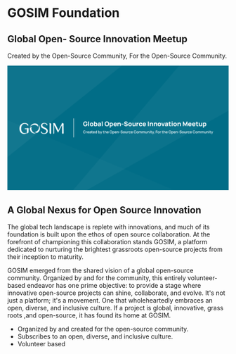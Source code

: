 # GOSIM Foundation

## Global Open- Source Innovation Meetup

Created by the Open-Source Community, For the Open-Source Community.

<img src="images/gosim-banner.webp" alt="GOSIM Banner" />

## A Global Nexus for Open Source Innovation

The global tech landscape is replete with innovations, and much of its foundation is built upon the ethos of open source collaboration. At the forefront of championing this collaboration stands GOSIM, a platform dedicated to nurturing the brightest grassroots open-source projects from their inception to maturity.

GOSIM emerged from the shared vision of a global open-source community. Organized by and for the community, this entirely volunteer-based endeavor has one prime objective: to provide a stage where innovative open-source projects can shine, collaborate, and evolve. It's not just a platform; it's a movement. One that wholeheartedly embraces an open, diverse, and inclusive culture. If a project is global, innovative, grass roots ,and open-source, it has found its home at GOSIM.

* Organized by and created for the open-source community.
* Subscribes to an open, diverse, and inclusive culture.
* Volunteer based


